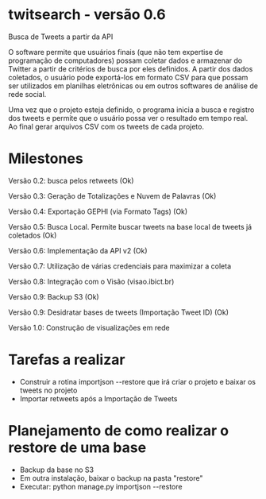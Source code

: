 # twitsearch - versão 0.6

Busca de Tweets a partir da API 

O software permite que usuários finais (que não tem expertise de programação de computadores) possam coletar dados e armazenar do Twitter a partir de critérios de busca por eles definidos. A partir dos dados coletados, o usuário pode exportá-los em formato CSV para que possam ser utilizados em planilhas eletrônicas ou em outros softwares de análise de rede social.

Uma vez que o projeto esteja definido, o programa inicia a busca e registro dos tweets e permite que o usuário possa ver o resultado em tempo real. Ao final gerar arquivos CSV com os tweets de cada projeto.

# Milestones

Versão 0.2: busca pelos retweets (Ok)

Versão 0.3: Geração de Totalizações e Nuvem de Palavras (Ok)

Versão 0.4: Exportação GEPHI (via Formato Tags) (Ok)

Versão 0.5: Busca Local. Permite buscar tweets na base local de tweets já coletados (Ok)

Versão 0.6: Implementação da API v2 (Ok)

Versão 0.7: Utilização de várias credenciais para maximizar a coleta

Versão 0.8: Integração com o Visão (visao.ibict.br)

Versão 0.9: Backup S3 (Ok)

Versão 0.9: Desidratar bases de tweets (Importação Tweet ID) (Ok) 

Versão 1.0: Construção de visualizações em rede

# Tarefas a realizar

* Construir a rotina importjson --restore que irá criar o projeto e baixar os tweets no projeto 
* Importar retweets após a Importação de Tweets

# Planejamento de como realizar o restore de uma base

* Backup da base no S3
* Em outra instalação, baixar o backup na pasta "restore"
* Executar: python manage.py importjson --restore
 

